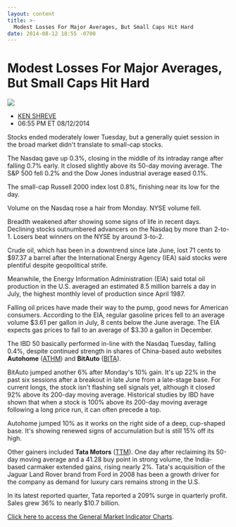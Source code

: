 ```yaml
---
layout: content
title: >-
  Modest Losses For Major Averages, But Small Caps Hit Hard
date: 2014-08-12 18:55 -0700
---
```



Modest Losses For Major Averages, But Small Caps Hit Hard
==========================================================


![](https://www.investors.com/wp-content/uploads/ibd-migrated-images/MPv_140813_635434538436635587.png)

* [KEN SHREVE](https://www.investors.com/author/shrevek/ "Posts by KEN SHREVE")
* 06:55 PM ET 08/12/2014




Stocks ended moderately lower Tuesday, but a generally quiet session in the broad market didn't translate to small-cap stocks.


The Nasdaq gave up 0.3%, closing in the middle of its intraday range after falling 0.7% early. It closed slightly above its 50-day moving average. The S&P 500 fell 0.2% and the Dow Jones industrial average eased 0.1%.


The small-cap Russell 2000 index lost 0.8%, finishing near its low for the day.


Volume on the Nasdaq rose a hair from Monday. NYSE volume fell.


Breadth weakened after showing some signs of life in recent days. Declining stocks outnumbered advancers on the Nasdaq by more than 2-to-1. Losers beat winners on the NYSE by around 3-to-2.


Crude oil, which has been in a downtrend since late June, lost 71 cents to $97.37 a barrel after the International Energy Agency (IEA) said stocks were plentiful despite geopolitical strife.


Meanwhile, the Energy Information Administration (EIA) said total oil production in the U.S. averaged an estimated 8.5 million barrels a day in July, the highest monthly level of production since April 1987.


Falling oil prices have made their way to the pump, good news for American consumers. According to the EIA, regular gasoline prices fell to an average volume $3.61 per gallon in July, 8 cents below the June average. The EIA expects gas prices to fall to an average of $3.30 a gallon in December.


The IBD 50 basically performed in-line with the Nasdaq Tuesday, falling 0.4%, despite continued strength in shares of China-based auto websites **Autohome** ([ATHM](https://research.investors.com/quote.aspx?symbol=ATHM)) and **BitAuto** ([BITA](https://research.investors.com/quote.aspx?symbol=BITA)).


BitAuto jumped another 6% after Monday's 10% gain. It's up 22% in the past six sessions after a breakout in late June from a late-stage base. For current longs, the stock isn't flashing sell signals yet, although it closed 92% above its 200-day moving average. Historical studies by IBD have shown that when a stock is 100% above its 200-day moving average following a long price run, it can often precede a top.


Autohome jumped 10% as it works on the right side of a deep, cup-shaped base. It's showing renewed signs of accumulation but is still 15% off its high.


Other gainers included **Tata Motors** ([TTM](https://research.investors.com/quote.aspx?symbol=TTM)). One day after reclaiming its 50-day moving average and a 41.28 buy point in strong volume, the India-based carmaker extended gains, rising nearly 2%. Tata's acquisition of the Jaguar Land Rover brand from Ford in 2008 has been a growth driver for the company as demand for luxury cars remains strong in the U.S.


In its latest reported quarter, Tata reported a 209% surge in quarterly profit. Sales grew 36% to nearly $10.7 billion.


[Click here to access the General Market Indicator Charts](https://www.investors.com/pdf/GMI_081314.pdf).




